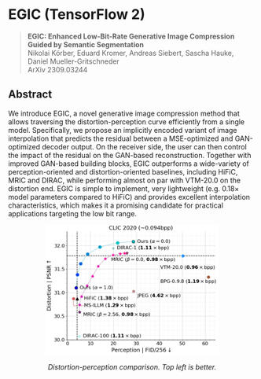 # EGIC (TensorFlow 2)

> **EGIC: Enhanced Low-Bit-Rate Generative Image Compression Guided by Semantic Segmentation** <br>
> Nikolai Körber, Eduard Kromer, Andreas Siebert, Sascha Hauke, Daniel Mueller-Gritschneder <br>
> ArXiv 2309.03244

## Abstract

We introduce EGIC, a novel generative image compression method that allows traversing the distortion-perception
curve efficiently from a single model. Specifically, we propose an implicitly encoded variant of image interpolation
that predicts the residual between a MSE-optimized and
GAN-optimized decoder output. On the receiver side, the
user can then control the impact of the residual on the
GAN-based reconstruction. Together with improved GAN-based building blocks, EGIC outperforms a wide-variety of
perception-oriented and distortion-oriented baselines, including HiFiC, MRIC and DIRAC, while performing almost
on par with VTM-20.0 on the distortion end. EGIC is simple
to implement, very lightweight (e.g. 0.18× model parameters compared to HiFiC) and provides excellent interpolation characteristics, which makes it a promising candidate
for practical applications targeting the low bit range.

<div align=center>
<img src="./doc/assets/teaser_clic2020.png" width="70%">
</div>


<p align="center"><em>Distortion-perception comparison. Top left is better.</em></p>